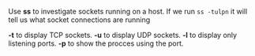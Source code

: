 Use **ss** to investigate sockets running on a host.
If we run ```ss -tulpn``` it will tell us what socket connections are running

**-t** to display TCP sockets.
**-u** to display UDP sockets.
**-l** to display only listening ports.
**-p** to show the procces using the port.